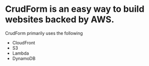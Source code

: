 # CrudForm is an easy way to build websites backed by AWS. 

CrudForm primarily uses the following

* CloudFront
* S3
* Lambda
* DynamoDB
